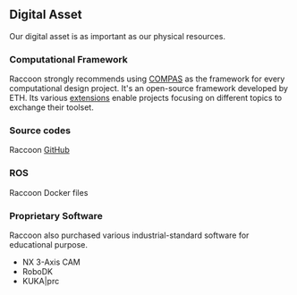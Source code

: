 ## Digital Asset

Our digital asset is as important as our physical resources.


### Computational Framework
Raccoon strongly recommends using [COMPAS](https://compas.dev) as the framework for every computational design project. It's an open-source framework developed by ETH. Its various [extensions](https://compas.dev/extensions.html) enable projects focusing on different topics to exchange their toolset.

### Source codes
Raccoon [GitHub](https://github.com/raccoon-ncku)

### ROS
Raccoon Docker files

### Proprietary Software
Raccoon also purchased various industrial-standard software for educational purpose.
* NX 3-Axis CAM
* RoboDK
* KUKA|prc

